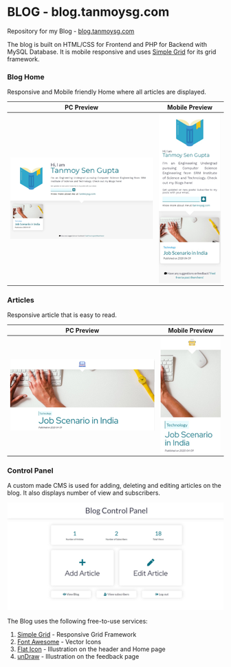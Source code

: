 # BLOG - blog.tanmoysg.com
Repository for my Blog - [blog.tanmoysg.com](http://blog.tanmoysg.com)


The blog is built on HTML/CSS for Frontend and PHP for Backend with MySQL Database. It is mobile responsive and uses [Simple Grid](https://simplegrid.io/) for its grid framework.


### Blog Home

Responsive and Mobile friendly Home where all articles are displayed.
 
PC Preview             |  Mobile Preview
:-------------------------:|:-------------------------:
![Blog-PC](https://github.com/TanmoySG/Blog/blob/master/Screenshots/Blogs-PC.jpg) | ![Blog-PC](https://github.com/TanmoySG/Blog/blob/master/Screenshots/Blogs-Mobile.jpg)


### Articles

Responsive article that is easy to read.

PC Preview             |  Mobile Preview
:-------------------------:|:-------------------------:
![Article-PC](https://github.com/TanmoySG/Blog/blob/master/Screenshots/Article-PC-Preview.jpg) | ![Article-PC](https://github.com/TanmoySG/Blog/blob/master/Screenshots/Article-Mobile-Preview.jpg)


### Control Panel

A custom made CMS is used for adding, deleting and editing articles on the blog. It also displays number of view and subscribers.

![Article-PC](https://github.com/TanmoySG/Blog/blob/master/Screenshots/Control-Panel-Home.jpg)


The Blog uses the following free-to-use services:
1. [Simple Grid](https://simplegrid.io/) - Responsive Grid Framework
2. [Font Awesome](https://fontawesome.com/) - Vector Icons
3. [Flat Icon](https://www.flaticon.com/) - Illustration on the header and Home page
4. [unDraw](https://undraw.co/illustrations) - Illustration on the feedback page
